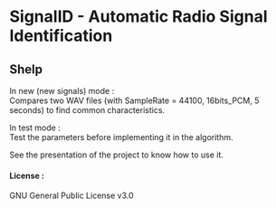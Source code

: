 # SignalID - Automatic Radio Signal Identification
## Shelp   

In new (new signals) mode :  
Compares two WAV files (with SampleRate = 44100, 16bits_PCM, 5 seconds) to find common characteristics.  

In test mode :  
Test the parameters before implementing it in the algorithm.

See the presentation of the project to know how to use it.

#### License :  
GNU General Public License v3.0
